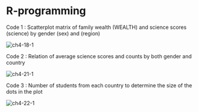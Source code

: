 # R-programming


Code 1 : Scatterplot matrix of family wealth (WEALTH) and science scores (science) by gender (sex) and (region) 


![ch4-18-1](https://user-images.githubusercontent.com/100988969/163631134-fd506e38-8cf3-4298-85e0-0a64e9a87a9f.png)


Code 2 : Relation of average science scores and counts by both gender and country



![ch4-21-1](https://user-images.githubusercontent.com/100988969/163631195-ee927f42-da3f-4fb5-bad4-a4efa52d21f4.png)



Code 3 : Number of students from each country to determine the size of the dots in the plot


![ch4-22-1](https://user-images.githubusercontent.com/100988969/163631277-74f263b8-f726-4531-a9cb-928c19ec65f9.png)





